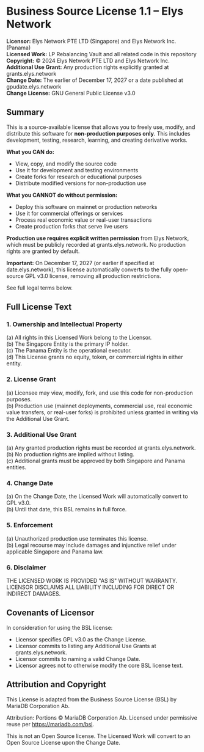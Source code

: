 # Business Source License 1.1 – Elys Network

**Licensor:** Elys Network PTE LTD (Singapore) and Elys Network Inc. (Panama)  
**Licensed Work:** LP Rebalancing Vault and all related code in this repository  
**Copyright:** © 2024 Elys Network PTE LTD and Elys Network Inc.  
**Additional Use Grant:** Any production rights explicitly granted at grants.elys.network  
**Change Date:** The earlier of December 17, 2027 or a date published at gpudate.elys.network  
**Change License:** GNU General Public License v3.0  

## Summary

This is a source-available license that allows you to freely use, modify, and distribute this software for **non-production purposes only**. This includes development, testing, research, learning, and creating derivative works.

**What you CAN do:**
- View, copy, and modify the source code
- Use it for development and testing environments
- Create forks for research or educational purposes
- Distribute modified versions for non-production use

**What you CANNOT do without permission:**
- Deploy this software on mainnet or production networks
- Use it for commercial offerings or services
- Process real economic value or real-user transactions
- Create production forks that serve live users

**Production use requires explicit written permission** from Elys Network, which must be publicly recorded at grants.elys.network. No production rights are granted by default.

**Important:** On December 17, 2027 (or earlier if specified at date.elys.network), this license automatically converts to the fully open-source GPL v3.0 license, removing all production restrictions.

See full legal terms below.

## Full License Text

### 1. Ownership and Intellectual Property

(a) All rights in this Licensed Work belong to the Licensor.  
(b) The Singapore Entity is the primary IP holder.  
(c) The Panama Entity is the operational executor.  
(d) This License grants no equity, token, or commercial rights in either entity.

### 2. License Grant

(a) Licensee may view, modify, fork, and use this code for non-production purposes.  
(b) Production use (mainnet deployments, commercial use, real economic value transfers, or real-user forks) is prohibited unless granted in writing via the Additional Use Grant.

### 3. Additional Use Grant

(a) Any granted production rights must be recorded at grants.elys.network.  
(b) No production rights are implied without listing.  
(c) Additional grants must be approved by both Singapore and Panama entities.

### 4. Change Date

(a) On the Change Date, the Licensed Work will automatically convert to GPL v3.0.  
(b) Until that date, this BSL remains in full force.

### 5. Enforcement

(a) Unauthorized production use terminates this license.  
(b) Legal recourse may include damages and injunctive relief under applicable Singapore and Panama law.

### 6. Disclaimer

THE LICENSED WORK IS PROVIDED "AS IS" WITHOUT WARRANTY. LICENSOR DISCLAIMS ALL LIABILITY INCLUDING FOR DIRECT OR INDIRECT DAMAGES.

## Covenants of Licensor

In consideration for using the BSL license:

* Licensor specifies GPL v3.0 as the Change License.
* Licensor commits to listing any Additional Use Grants at grants.elys.network.
* Licensor commits to naming a valid Change Date.
* Licensor agrees not to otherwise modify the core BSL license text.

## Attribution and Copyright

This License is adapted from the Business Source License (BSL) by MariaDB Corporation Ab.

Attribution: Portions © MariaDB Corporation Ab. Licensed under permissive reuse per https://mariadb.com/bsl.

This is not an Open Source license. The Licensed Work will convert to an Open Source License upon the Change Date.